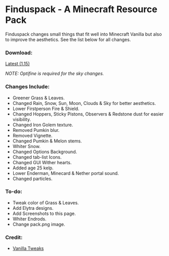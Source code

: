 # Finduspack - A Minecraft Resource Pack
Finduspack changes small things that fit well into Minecraft Vanilla but also to improve the aesthetics. See the list below for all changes.

### Download:
[Latest (1.15)](https://github.com/artlinedev/finduspack/raw/master/finduspack.zip)

*NOTE: Optifine is required for the sky changes.*

### Changes Include:
* Greener Grass & Leaves.
* Changed Rain, Snow, Sun, Moon, Clouds & Sky for better aesthetics.
* Lower Firstperson Fire & Shield.
* Changed Hoppers, Sticky Pistons, Observers & Redstone dust for easier visibility.
* Changed Iron Golem texture.
* Removed Pumkin blur.
* Removed Vignette.
* Changed Pumkin & Melon stems.
* Whiter Snow.
* Changed Options Background.
* Changed tab-list Icons.
* Changed GUI Wither hearts.
* Added age 25 kelp.
* Lower Enderman, Minecard & Nether portal sound.
* Changed particles.

### To-do:
* Tweak color of Grass & Leaves.
* Add Elytra designs.
* Add Screenshots to this page.
* Whiter Endrods.
* Change pack.png image.

### Credit:
* [Vanilla Tweaks](https://vanillatweaks.net/) 
